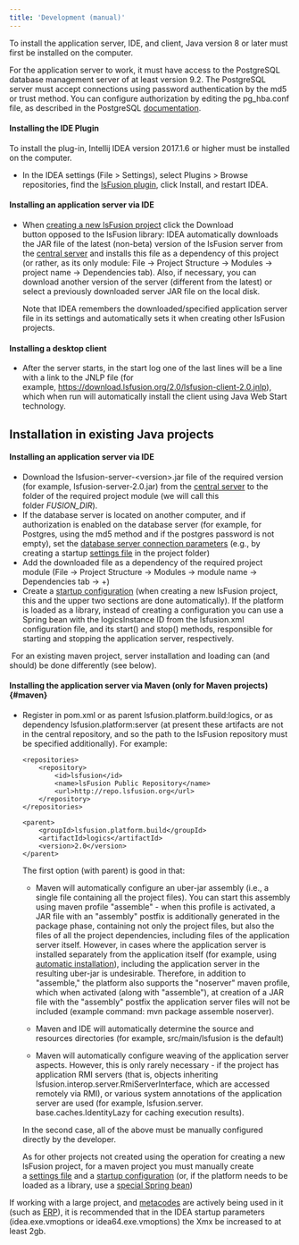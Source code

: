 ```yaml
---
title: 'Development (manual)'
---
```


To install the application server, IDE, and client, Java version 8 or later must first be installed on the computer.

For the application server to work, it must have access to the PostgreSQL database management server of at least version 9.2. The PostgreSQL server must accept connections using password authentication by the md5 or trust method. You can configure authorization by editing the pg\_hba.conf file, as described in the PostgreSQL [documentation](http://www.postgresql.org/docs/9.2/static/auth-pg-hba-conf.html).

#### Installing the IDE Plugin

To install the plug-in, Intellij IDEA version 2017.1.6 or higher must be installed on the computer.

-   In the IDEA settings (File > Settings), select Plugins > Browse repositories, find the [lsFusion plugin](https://plugins.jetbrains.com/plugin/7601-lsfusion), click Install, and restart IDEA.

#### Installing an application server via IDE

-   When [creating a new lsFusion project](IDE.md#newproject) click the Download button opposed to the lsFusion library: IDEA automatically downloads the JAR file of the latest (non-beta) version of the lsFusion server from the [central server](https://download.lsfusion.org/java) and installs this file as a dependency of this project (or rather, as its only module: File → Project Structure → Modules → project name → Dependencies tab). Also, if necessary, you can download another version of the server (different from the latest) or select a previously downloaded server JAR file on the local disk.  

    Note that IDEA remembers the downloaded/specified application server file in its settings and automatically sets it when creating other lsFusion projects. 

#### Installing a desktop client

-   After the server starts, in the start log one of the last lines will be a line with a link to the JNLP file (for example, <https://download.lsfusion.org/2.0/lsfusion-client-2.0.jnlp>), which when run will automatically install the client using Java Web Start technology.

## Installation in existing Java projects

#### Installing an application server via IDE

-   Download the lsfusion-server-<version\>.jar file of the required version (for example, lsfusion-server-2.0.jar) from the [central server](https://download.lsfusion.org/java) to the folder of the required project module (we will call this folder *$FUSION\_DIR$*).
-   If the database server is located on another computer, and if authorization is enabled on the database server (for example, for Postgres, using the md5 method and if the postgres password is not empty), set the [database server connection parameters](Launch_parameters.md#connectdb-broken) (e.g., by creating a startup [settings file](Launch_parameters.md#filesettings-broken) in the project folder)
-   Add the downloaded file as a dependency of the required project module (File → Project Structure → Modules → module name → Dependencies tab → +) 
-   Create a [startup configuration](IDE.md#configuration) (when creating a new lsFusion project, this and the upper two sections are done automatically). If the platform is loaded as a library, instead of creating a configuration you can use a Spring bean with the logicsInstance ID from the lsfusion.xml configuration file, and its start() and stop() methods, responsible for starting and stopping the application server, respectively.

 For an existing maven project, server installation and loading can (and should) be done differently (see below). 

#### Installing the application server via Maven (only for Maven projects) {#maven}

-   Register in pom.xml or as parent lsfusion.platform.build:logics, or as dependency lsfusion.platform:server (at present these artifacts are not in the central repository, and so the path to the lsFusion repository must be specified additionally). For example:

        <repositories>
            <repository>
                <id>lsfusion</id>
                <name>lsFusion Public Repository</name>
                <url>http://repo.lsfusion.org</url>
            </repository>
        </repositories>

        <parent>
            <groupId>lsfusion.platform.build</groupId>
            <artifactId>logics</artifactId>
            <version>2.0</version>
        </parent>

    The first option (with parent) is good in that:

    -   Maven will automatically configure an uber-jar assembly (i.e., a single file containing all the project files). You can start this assembly using maven profile "assemble" - when this profile is activated, a JAR file with an "assembly" postfix is additionally generated in the package phase, containing not only the project files, but also the files of all the project dependencies, including files of the application server itself. However, in cases where the application server is installed separately from the application itself (for example, using [automatic installation](Execution_auto.md)), including the application server in the resulting uber-jar is undesirable. Therefore, in addition to "assemble," the platform also supports the "noserver" maven profile, which when activated (along with "assemble"), at creation of a JAR file with the "assembly" postfix the application server files will not be included (example command: mvn package assemble noserver).

    -   Maven and IDE will automatically determine the source and resources directories (for example, src/main/lsfusion is the default)

    -   Maven will automatically configure weaving of the application server aspects. However, this is only rarely necessary - if the project has application RMI servers (that is, objects inheriting lsfusion.interop.server.RmiServerInterface, which are accessed remotely via RMI), or various system annotations of the application server are used (for example, lsfusion.server. base.caches.IdentityLazy for caching execution results).

    In the second case, all of the above must be manually configured directly by the developer.

    As for other projects not created using the operation for creating a new lsFusion project, for a maven project you must manually create a [settings file](Launch_parameters.md#filesettings-broken) and a [startup configuration](IDE.md#configuration) (or, if the platform needs to be loaded as a library, use a [special Spring bean](#bean-broken))

If working with a large project, and [metacodes](Metaprogramming.md) are actively being used in it (such as [ERP](https://github.com/lsfusion-solutions/erp)), it is recommended that in the IDEA startup parameters (idea.exe.vmoptions or idea64.exe.vmoptions) the Xmx be increased to at least 2gb.
